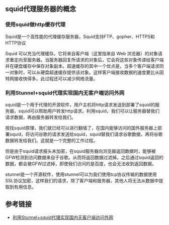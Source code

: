 ## squid代理服务器的概念


### 使用squid做http缓存代理
Squid是一个高性能的代理缓存服务器，Squid支持FTP、gopher、HTTPS和HTTP协议


Squid 可以充当代理缓存。它将来自客户端（这里指来自 Web 浏览器）的对象请求重定向至服务器。当服务器回复所请求的对象后，它会将这些对象传递给客户端并在硬盘缓存中保存对象副本。超速缓存的其中一个优点是，当多个客户端请求同一对象时，可以从硬盘超速缓存提供该对象。这样客户端接收数据的速度要比从因特网接收快得多。此过程还可以减少网络流量。





### 利用Stunnel+squid代理实现国内无客户端访问外网
squid是一个用于代理的开源软件，用户主机将http请求发送到部署了squid的服务器，squid可以帮助用户转发http请求。利用squid，我们可以让服务器替我们请求数据，再由服务器转发给我们。


按找squid原理，我们就已经可以进行翻墙了，在国内能够访问的国外服务器上部署squid，将访问谷歌的请求发送给squid，squid替我们请求谷歌数据，再将谷歌数据转发给我们。这就是一个完整的工作过程。


但是由于squid请求报头未加密，在squid服务器向浏览器返回数据时，能够被GFW检测到访问数据来自于谷歌。从而将返回数据过滤掉。之后通过squid返回的数据，都会被GFW过滤掉，即使我们访问的是百度，也会无法收到返回数据。


stunnel是一个开源软件，使用stunnel可以为我们使用tcp协议传输的数据使用SSL协议加密，这样我们的请求，除了客户端和服务器，其他人将无法从数据中提取到有用信息。






## 参考链接
- [利用Stunnel+squid代理实现国内无客户端访问外网](利用Stunnel+squid代理实现国内无客户端访问外网)